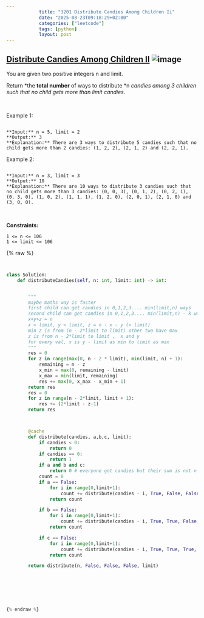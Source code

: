 ```yaml
---
            title: "3201 Distribute Candies Among Children Ii"
            date: "2025-08-23T09:18:29+02:00"
            categories: ["leetcode"]
            tags: [python]
            layout: post
---
```

            
## [Distribute Candies Among Children II](https://leetcode.com/problems/distribute-candies-among-children-ii) ![image](https://img.shields.io/badge/Difficulty-Medium-orange)

You are given two positive integers n and limit.

Return *the **total number** of ways to distribute *n *candies among *3* children such that no child gets more than *limit* candies.*

 

Example 1:

```

**Input:** n = 5, limit = 2
**Output:** 3
**Explanation:** There are 3 ways to distribute 5 candies such that no child gets more than 2 candies: (1, 2, 2), (2, 1, 2) and (2, 2, 1).

```

Example 2:

```

**Input:** n = 3, limit = 3
**Output:** 10
**Explanation:** There are 10 ways to distribute 3 candies such that no child gets more than 3 candies: (0, 0, 3), (0, 1, 2), (0, 2, 1), (0, 3, 0), (1, 0, 2), (1, 1, 1), (1, 2, 0), (2, 0, 1), (2, 1, 0) and (3, 0, 0).

```

 

**Constraints:**

	1 <= n <= 106
	1 <= limit <= 106

{% raw %}


```python


class Solution:
    def distributeCandies(self, n: int, limit: int) -> int:


        """
        maybe maths way is faster
        first child can get candies in 0,1,2,3.... min(limit,n) ways
        second child can get candies in 0,1,2,3.... min(limit,n) - k ways
        x+y+z = n
        x < limit, y < limit, z = n - x - y (< limit)
        min z is from (n - 2*limit to limit) other two have max 
        z is from n - 2*limit to limit ,  x and y 
        for every val, x is y - limit as min to limit as max
        """
        res = 0
        for z in range(max(0, n - 2 * limit), min(limit, n) + 1):
            remaining = n - z
            x_min = max(0, remaining - limit)
            x_max = min(limit, remaining)
            res += max(0, x_max - x_min + 1)
        return res
        res = 0
        for z in range(n - 2*limit, limit + 1):
            res += (2*limit - z-1)
        return res



        @cache
        def distribute(candies, a,b,c, limit):
            if candies < 0:
                return 0
            if candies == 0:
                return 1
            if a and b and c:
                return 0 # everyone got candies but their sum is not n
            count = 0
            if a == False:
                for i in range(0,limit+1):
                    count += distribute(candies - i, True, False, False, limit)
                return count

            if b == False:
                for i in range(0,limit+1):
                    count += distribute(candies - i, True, True, False, limit)
                return count

            if c == False:
                for i in range(0,limit+1):
                    count += distribute(candies - i, True, True, True, limit)
                return count

        return distribute(n, False, False, False, limit)


            

        


{% endraw %}
```
